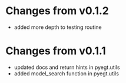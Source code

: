 # Changes from v0.1.2

- added more depth to testing routine

# Changes from v0.1.1

- updated docs and return hints in pyegt.utils
- added model_search function in pyegt.utils
